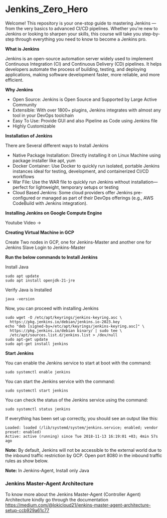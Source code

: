 # Jenkins_Zero_Hero

<p>Welcome! This repository is your one-stop guide to mastering Jenkins — from the very basics to advanced CI/CD pipelines. Whether you're new to Jenkins or looking to sharpen your skills, this course will take you step-by-step through everything you need to know to become a Jenkins pro. </p>

**What is Jenkins** </br>
<p>
Jenkins is an open-source automation server widely used to implement Continuous Integration (CI) and Continuous Delivery (CD) pipelines. It helps developers automate the process of building, testing, and deploying applications, making software development faster, more reliable, and more efficient.</p>

**Why Jenkins** </br>
<p>
  <ul>
    <li>Open Source: Jenkins is Open Source and Supported by Large Active Community</li>
    <li>Extensible: With over 1800+ plugins, Jenkins integrates with almost any tool in your DevOps toolchain</li>
    <li>Easy To Use: Provide GUI and also Pipeline as Code using Jenkins file </li>
    <li>Highly Customizable</li>
  </ul>
</p>

**Installation of Jenkins** </br>

<p>There are Several different ways to Install Jenkins</p>
<ul>
  <li>Native Package Installation: Directly installing it on Linux Machine using package installer like apt, yum</li>
  <li>Docker Container: Use Docker to quickly run isolated, portable Jenkins instances ideal for testing, development, and containerized CI/CD workflows </li>
  <li>War File: Use the WAR file to quickly run Jenkins without installation—perfect for lightweight, temporary setups or testing</li>
  <li>Cloud Based Jenkins: Some cloud providers offer Jenkins pre-configured or managed as part of their DevOps offerings (e.g., AWS CodeBuild with Jenkins integration).</li>
</ul>

**Installing Jenkins on Google Compute Engine**

Youtube Video ->

**Creating Virtual Machine in GCP**

Create Two nodes in GCP, one for Jenkins-Master and another one for Jenkins Slave
Login to Jenkins-Master

**Run the below commands to Install Jenkins**

Install Java

```
sudo apt update
sudo apt install openjdk-21-jre
```

Verify Java is Installed

```
java -version
```

Now, you can proceed with installing Jenkins

```
sudo wget -O /etc/apt/keyrings/jenkins-keyring.asc \
  https://pkg.jenkins.io/debian/jenkins.io-2023.key
echo "deb [signed-by=/etc/apt/keyrings/jenkins-keyring.asc]" \
  https://pkg.jenkins.io/debian binary/ | sudo tee \
  /etc/apt/sources.list.d/jenkins.list > /dev/null
sudo apt-get update
sudo apt-get install jenkins
```
**Start Jenkins**

You can enable the Jenkins service to start at boot with the command:
```
sudo systemctl enable jenkins
```
You can start the Jenkins service with the command:
```
sudo systemctl start jenkins
```

You can check the status of the Jenkins service using the command:
```
sudo systemctl status jenkins
```
If everything has been set up correctly, you should see an output like this:
```
Loaded: loaded (/lib/systemd/system/jenkins.service; enabled; vendor preset: enabled)
Active: active (running) since Tue 2018-11-13 16:19:01 +03; 4min 57s ago
```

**Note:** By default, Jenkins will not be accessible to the external world due to the inbound traffic restriction by GCP. Open port 8080 in the inbound traffic rules as show below.

**Note:** In Jenkins-Agent, Install only Java

### Jenkins Master-Agent Architecture

To know more about the Jenkins Master-Agent (Controller Agent) Architecture kindly go through the documentation 
https://medium.com/@lokicloud21/jenkins-master-agent-architecture-setup-ccb929a61c77


